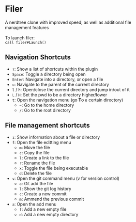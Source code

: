 # Filer
A nerdtree clone with improved speed, as well as additional file management features\
\
To launch filer:\
`call filer#Launch()`
## Navigation Shortcuts
* `?`: Show a list of shortcuts within the plugin
* `Space`: Toggle a directory being open
* `Enter`: Navigate into a directory, or open a file
* `u`: Navigate to the parent of the current directory
* `l` / `h`: Open/close the current directory and jump in/out of it
* `L` / `H`: Set the pwd to be a directory higher/lower
* `t`: Open the navigation menu (go **T**o a certain directory)
	* `~`: Go to the home directory
	* `/`: Go to the root directory
## File management shortcuts
* `i`: Show information about a file or directory
* `f`: Open the file editting menu
	* `m`: Move the file
	* `c`: Copy the file
	* `l`: Create a link to the file
	* `r`: Rename the file
	* `x`: Toggle the file being executable
	* `d`: Delete the file
* `v`: Open the git command menu (v for version control)
	* `a`: Git add the file
	* `l`: Show the git log history
	* `c`: Create a new commit
	* `m`: Ammend the previous commit
* `a`: Open the add menu
	* `f`: Add a new empty file
	* `d`: Add a new empty directory
